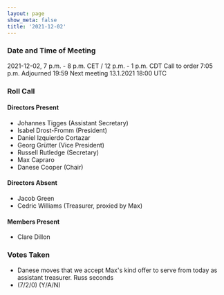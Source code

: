 ```yaml
---
layout: page
show_meta: false
title: '2021-12-02'
---
```


### Date and Time of Meeting

2021-12-02, 7 p.m. - 8 p.m. CET / 12 p.m. - 1 p.m. CDT
Call to order 7:05 p.m.
Adjourned 19:59
Next meeting 13.1.2021 18:00 UTC

### Roll Call

#### Directors Present  

- Johannes Tigges (Assistant Secretary)
- Isabel Drost-Fromm (President)
- Daniel Izquierdo Cortazar
- Georg Grütter (Vice President)
- Russell Rutledge (Secretary)
- Max Capraro
- Danese Cooper (Chair)

#### Directors Absent
- Jacob Green
- Cedric Williams (Treasurer, proxied by Max)

#### Members Present

- Clare Dillon


### Votes Taken

- Danese moves that we accept Max's kind offer to serve from today as assistant treasurer. Russ seconds 
 - (7/2/0) (Y/A/N)
